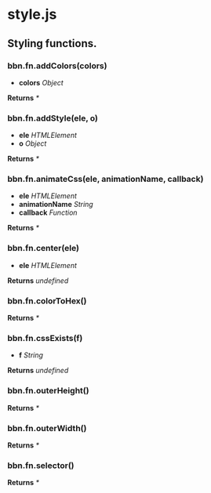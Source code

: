 # style.js

## Styling functions.

### **bbn.fn.addColors(colors)**

* __colors__ _Object_ 

**Returns** _*_ 

### **bbn.fn.addStyle(ele, o)**

* __ele__ _HTMLElement_ 
* __o__ _Object_ 

**Returns** _*_ 

### **bbn.fn.animateCss(ele, animationName, callback)**

* __ele__ _HTMLElement_ 
* __animationName__ _String_ 
* __callback__ _Function_ 

**Returns** _*_ 

### **bbn.fn.center(ele)**

* __ele__ _HTMLElement_ 

**Returns** _undefined_ 

### **bbn.fn.colorToHex()**


**Returns** _*_ 

### **bbn.fn.cssExists(f)**

* __f__ _String_ 

**Returns** _undefined_ 

### **bbn.fn.outerHeight()**


**Returns** _*_ 

### **bbn.fn.outerWidth()**


**Returns** _*_ 

### **bbn.fn.selector()**


**Returns** _*_ 